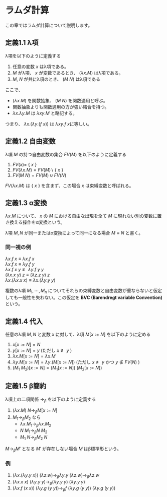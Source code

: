 # ラムダ計算

この章ではラムダ計算について説明します。

## 定義1.1 λ項

λ項を以下のように定義する

1. 任意の変数 $x$ はλ項である。
1. $M$ がλ項、 $x$ が変数であるとき、 $(\lambda x.M)$ はλ項である。
1. $M$, $N$ が共にλ項のとき、 $(M\ N)$ はλ項である

ここで、

- $(\lambda x.M)$ を関数抽象、 $(M\ N)$ を関数適用と呼ぶ。
- 関数抽象よりも関数適用の方が強い結合を持つ。
- $\lambda x.\lambda y.M$ は $\lambda xy.M$ と略記する。

つまり、
$\lambda x.(\lambda y.(f\ x))$ は $\lambda xy. f\ x$に等しい。

## 定義1.2 自由変数

λ項 $M$ の持つ自由変数の集合 $FV(M)$ を以下のように定義する

1. $FV(x) =$ { $x$ }
1. $FV(\lambda x.M) = FV(M)\backslash$ { $x$ }
1. $FV(M\ N) = FV(M) \cup FV(N)$

$FV(\lambda x.M)$ は { $x$ } を含まず、この場合 $x$ は束縛変数と呼ばれる。

## 定義1.3 α変換

$\lambda x.M$ について、 $x$ の $M$ における自由な出現を全て $M$ に現れない別の変数に置き換える操作をα変換という。

λ項 $M, N$ が同一またはα変換によって同一になる場合 $M \equiv N$ と書く。

### 同一視の例

$\lambda x.f\ x \equiv \lambda x.f\ x$  
$\lambda x.f\ x \equiv \lambda y.f\ y$  
$\lambda x.f\ x\ y \not\equiv \lambda y.f\ y\ y$  
$(\lambda x.x\ y)\ z \equiv (\lambda z.z\ y)\ z$  
$\lambda x.(\lambda x.x\ x) \equiv \lambda x.(\lambda y.y\ y)$

複数のλ項 $M_1, \cdots, M_n$ についてそれらの束縛変数と自由変数が重ならないと仮定しても一般性を失わない。この仮定を **BVC (Barendregt variable Convention)** という。

## 定義1.4 代入

任意のλ項 $M, N$ と変数 $x$ に対して、λ項 $M[x:=N]$ を以下のように定める

1. $x[x:=N] = N$
1. $y[x:=N] = y$ (ただし $x\not\equiv y$ )
1. $\lambda x.M[x:=N] = \lambda x.M$
1. $\lambda y.M[x:=N] = \lambda y.(M[x:=N])$ (ただし $x\not\equiv y$ かつ $y\not\in FV(N)$ )
1. $(M_1\ M_2) [x:=N] = (M_1[x:=N])\ (M_2[x:=N])$

## 定義1.5 β簡約

λ項上の二項関係 $\to_\beta$ を以下のように定義する

1. $(\lambda x.M)\ N \to_\beta M[x:=N]$
1. $M_1 \to_\beta M_2$ なら
    - $\lambda x.M_1 \to_\beta \lambda x.M_2$
    - $N\ M_1 \to_\beta N\ M_2$
    - $M_1\ N \to_\beta M_2\ N$

$M \to_\beta M'$ となる $M'$ が存在しない場合 $M$ はβ標準形という。

### 例

1. $(\lambda x.(\lambda y.y\ x))\ (\lambda z.w) \to_\beta \lambda y.y\ (\lambda z.w) \to_\beta \lambda z.w$
1. $(\lambda x.x\ x)\ (\lambda y.y\ y) \to_\beta (\lambda y.y\ y)\ (\lambda y.y\ y)$
1. $(\lambda x.f\ (x\ x))\ (\lambda y.g\ (y\ y)) \to_\beta f\ (\lambda y.g\ (y\ y))\ (\lambda y.g\ (y\ y))$
